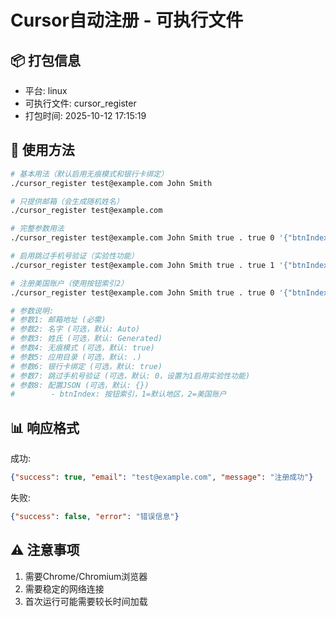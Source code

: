 # Cursor自动注册 - 可执行文件

## 📦 打包信息
- 平台: linux
- 可执行文件: cursor_register
- 打包时间: 2025-10-12 17:15:19

## 🚀 使用方法

```bash
# 基本用法（默认启用无痕模式和银行卡绑定）
./cursor_register test@example.com John Smith

# 只提供邮箱（会生成随机姓名）
./cursor_register test@example.com

# 完整参数用法
./cursor_register test@example.com John Smith true . true 0 '{"btnIndex":1}'

# 启用跳过手机号验证（实验性功能）
./cursor_register test@example.com John Smith true . true 1 '{"btnIndex":1}'

# 注册美国账户（使用按钮索引2）
./cursor_register test@example.com John Smith true . true 0 '{"btnIndex":2}'

# 参数说明:
# 参数1: 邮箱地址 (必需)
# 参数2: 名字 (可选，默认: Auto)
# 参数3: 姓氏 (可选，默认: Generated)
# 参数4: 无痕模式 (可选，默认: true)
# 参数5: 应用目录 (可选，默认: .)
# 参数6: 银行卡绑定 (可选，默认: true)
# 参数7: 跳过手机号验证 (可选，默认: 0，设置为1启用实验性功能)
# 参数8: 配置JSON (可选，默认: {})
#        - btnIndex: 按钮索引，1=默认地区，2=美国账户
```

## 📊 响应格式

成功:
```json
{"success": true, "email": "test@example.com", "message": "注册成功"}
```

失败:
```json
{"success": false, "error": "错误信息"}
```

## ⚠️ 注意事项

1. 需要Chrome/Chromium浏览器
2. 需要稳定的网络连接
3. 首次运行可能需要较长时间加载
